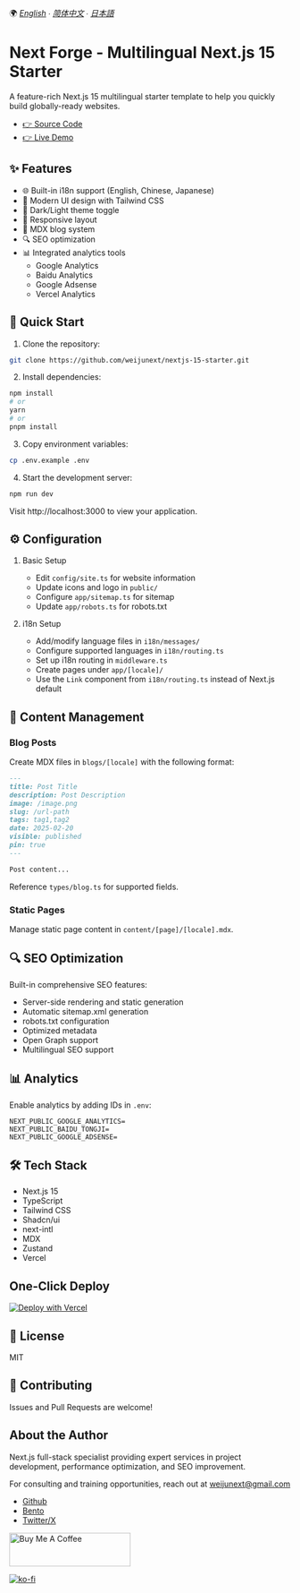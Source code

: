 🌍 *[English](README.md) ∙ [简体中文](README_zh.md) ∙ [日本語](README_ja.md)*

# Next Forge - Multilingual Next.js 15 Starter

A feature-rich Next.js 15 multilingual starter template to help you quickly build globally-ready websites.

- [👉 Source Code](https://github.com/weijunext/nextjs-15-starter)
- [👉 Live Demo](https://nextforge.dev/)

## ✨ Features

- 🌐 Built-in i18n support (English, Chinese, Japanese)
- 🎨 Modern UI design with Tailwind CSS
- 🌙 Dark/Light theme toggle
- 📱 Responsive layout
- 📝 MDX blog system 
- 🔍 SEO optimization
- 📊 Integrated analytics tools
  - Google Analytics
  - Baidu Analytics
  - Google Adsense
  - Vercel Analytics

## 🚀 Quick Start

1. Clone the repository:
```bash
git clone https://github.com/weijunext/nextjs-15-starter.git
```

2. Install dependencies:
```bash
npm install
# or
yarn
# or
pnpm install
```

3. Copy environment variables:
```bash
cp .env.example .env
```

4. Start the development server:
```bash
npm run dev
```

Visit http://localhost:3000 to view your application.

## ⚙️ Configuration

1. Basic Setup
   - Edit `config/site.ts` for website information
   - Update icons and logo in `public/`
   - Configure `app/sitemap.ts` for sitemap
   - Update `app/robots.ts` for robots.txt

2. i18n Setup
   - Add/modify language files in `i18n/messages/`
   - Configure supported languages in `i18n/routing.ts`
   - Set up i18n routing in `middleware.ts`
   - Create pages under `app/[locale]/`
   - Use the `Link` component from `i18n/routing.ts` instead of Next.js default

## 📝 Content Management

### Blog Posts
Create MDX files in `blogs/[locale]` with the following format:

```markdown
---
title: Post Title
description: Post Description
image: /image.png
slug: /url-path
tags: tag1,tag2
date: 2025-02-20
visible: published
pin: true
---

Post content...
```

Reference `types/blog.ts` for supported fields.

### Static Pages
Manage static page content in `content/[page]/[locale].mdx`.

## 🔍 SEO Optimization

Built-in comprehensive SEO features:
   - Server-side rendering and static generation
   - Automatic sitemap.xml generation
   - robots.txt configuration
   - Optimized metadata
   - Open Graph support
   - Multilingual SEO support

## 📊 Analytics

Enable analytics by adding IDs in `.env`:
```
NEXT_PUBLIC_GOOGLE_ANALYTICS=
NEXT_PUBLIC_BAIDU_TONGJI=
NEXT_PUBLIC_GOOGLE_ADSENSE=
```

## 🛠️ Tech Stack

- Next.js 15
- TypeScript
- Tailwind CSS
- Shadcn/ui
- next-intl
- MDX
- Zustand
- Vercel

## One-Click Deploy

[![Deploy with Vercel](https://vercel.com/button)](https://vercel.com/new/clone?repository-url=https://github.com/weijunext/nextjs-15-starter&project-name=&repository-name=nextjs-15-starter&demo-title=Nextjs15Starter&demo-description=Nextjs%2015%20starter.&demo-url=https://nextforge.dev&demo-image=https://nextforge.dev/og.png)

## 📄 License

MIT

## 🤝 Contributing

Issues and Pull Requests are welcome!

## About the Author

Next.js full-stack specialist providing expert services in project development, performance optimization, and SEO improvement.

For consulting and training opportunities, reach out at weijunext@gmail.com

- [Github](https://github.com/weijunext)
- [Bento](https://bento.me/weijunext)
- [Twitter/X](https://twitter.com/judewei_dev)

<a href="https://www.buymeacoffee.com/weijunext" target="_blank"><img src="https://cdn.buymeacoffee.com/buttons/v2/default-yellow.png" alt="Buy Me A Coffee" style="height: 60px !important;width: 217px !important;" ></a>

[![ko-fi](https://ko-fi.com/img/githubbutton_sm.svg)](https://ko-fi.com/G2G6TWWMG)